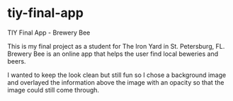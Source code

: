 # tiy-final-app
TIY Final App - Brewery Bee

This is my final project as a student for The Iron Yard in St. Petersburg, FL.
Brewery Bee is an online app that helps the user find local beweries and beers.

I wanted to keep the look clean but still fun so I chose a background image and overlayed the information above the image
with an opacity so that the image could still come through.


